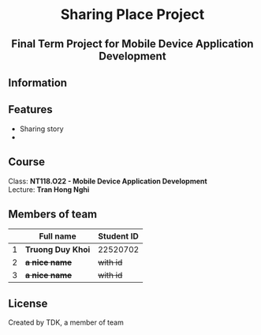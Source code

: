 <h1 align="center"> Sharing Place Project </h1>
<h2 align="center"> Final Term Project for Mobile Device Application Development </h2>

## Information  
  
## Features  
- Sharing story
- 
## Course
Class: **NT118.O22 - Mobile Device Application Development**  
Lecture: **Tran Hong Nghi**
## Members of team
| | Full name | Student ID |
| ----- | ----- | ----- |
| 1 | **Truong Duy Khoi** | 22520702 |
| 2 | **~~a nice name~~** | ~~with id~~ |
| 3 | **~~a nice name~~** | ~~with id~~ |
## License
Created by TDK, a member of team
